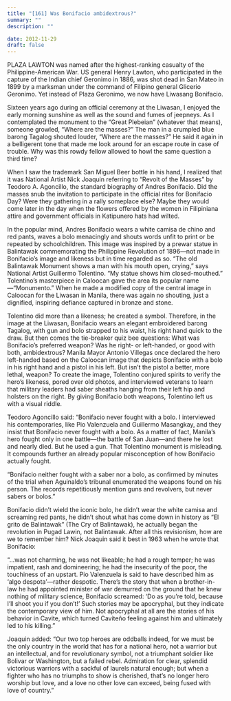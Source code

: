 ```yaml
---
title: "[161] Was Bonifacio ambidextrous?"
summary: ""
description: ""

date: 2012-11-29
draft: false
---
```


PLAZA LAWTON was named after the highest-ranking casualty of the Philippine-American War. US general Henry Lawton, who participated in the capture of the Indian chief Geronimo in 1886, was shot dead in San Mateo in 1899 by a marksman under the command of Filipino general Glicerio Geronimo. Yet instead of Plaza Geronimo, we now have Liwasang Bonifacio.

Sixteen years ago during an official ceremony at the Liwasan, I enjoyed the early morning sunshine as well as the sound and fumes of jeepneys. As I contemplated the monument to the “Great Plebeian” (whatever that means), someone growled, “Where are the masses?” The man in a crumpled blue barong Tagalog shouted louder, “Where are the masses?” He said it again in a belligerent tone that made me look around for an escape route in case of trouble. Why was this rowdy fellow allowed to howl the same question a third time?

When I saw the trademark San Miguel Beer bottle in his hand, I realized that it was National Artist Nick Joaquin referring to “Revolt of the Masses” by Teodoro A. Agoncillo, the standard biography of Andres Bonifacio. Did the masses snub the invitation to participate in the official rites for Bonifacio Day? Were they gathering in a rally someplace else? Maybe they would come later in the day when the flowers offered by the women in Filipiniana attire and government officials in Katipunero hats had wilted.

In the popular mind, Andres Bonifacio wears a white camisa de chino and red pants, waves a bolo menacingly and shouts words unfit to print or be repeated by schoolchildren. This image was inspired by a prewar statue in Balintawak commemorating the Philippine Revolution of 1896—not made in Bonifacio’s image and likeness but in time regarded as so. “The old Balintawak Monument shows a man with his mouth open, crying,” says National Artist Guillermo Tolentino. “My statue shows him closed-mouthed.” Tolentino’s masterpiece in Caloocan gave the area its popular name—“Monumento.” When he made a modified copy of the central image in Caloocan for the Liwasan in Manila, there was again no shouting, just a dignified, inspiring defiance captured in bronze and stone.

Tolentino did more than a likeness; he created a symbol. Therefore, in the image at the Liwasan, Bonifacio wears an elegant embroidered barong Tagalog, with gun and bolo strapped to his waist, his right hand quick to the draw. But then comes the tie-breaker quiz bee questions: What was Bonifacio’s preferred weapon? Was he right- or left-handed, or good with both, ambidextrous? Manila Mayor Antonio Villegas once declared the hero left-handed based on the Caloocan image that depicts Bonifacio with a bolo in his right hand and a pistol in his left. But isn’t the pistol a better, more lethal, weapon? To create the image, Tolentino conjured spirits to verify the hero’s likeness, pored over old photos, and interviewed veterans to learn that military leaders had saber sheaths hanging from their left hip and holsters on the right. By giving Bonifacio both weapons, Tolentino left us with a visual riddle.

Teodoro Agoncillo said: “Bonifacio never fought with a bolo. I interviewed his contemporaries, like Pio Valenzuela and Guillermo Masangkay, and they insist that Bonifacio never fought with a bolo. As a matter of fact, Manila’s hero fought only in one battle—the battle of San Juan—and there he lost and nearly died. But he used a gun. That Tolentino monument is misleading. It compounds further an already popular misconception of how Bonifacio actually fought.

“Bonifacio neither fought with a saber nor a bolo, as confirmed by minutes of the trial when Aguinaldo’s tribunal enumerated the weapons found on his person. The records repetitiously mention guns and revolvers, but never sabers or bolos.”

Bonifacio didn’t wield the iconic bolo, he didn’t wear the white camisa and screaming red pants, he didn’t shout what has come down in history as “El grito de Balintawak” (The Cry of Balintawak), he actually began the revolution in Pugad Lawin, not Balintawak. After all this revisionism, how are we to remember him? Nick Joaquin said it best in 1963 when he wrote that Bonifacio:

“…was not charming, he was not likeable; he had a rough temper; he was impatient, rash and domineering; he had the insecurity of the poor, the touchiness of an upstart. Pio Valenzuela is said to have described him as ‘algo despota’—rather despotic. There’s the story that when a brother-in-law he had appointed minister of war demurred on the ground that he knew nothing of military science, Bonifacio screamed: ‘Do as you’re told, because I’ll shoot you if you don’t!’ Such stories may be apocryphal, but they indicate the contemporary view of him. Not apocryphal at all are the stories of his behavior in Cavite, which turned Caviteño feeling against him and ultimately led to his killing.”

Joaquin added: “Our two top heroes are oddballs indeed, for we must be the only country in the world that has for a national hero, not a warrior but an intellectual, and for revolutionary symbol, not a triumphant soldier like Bolivar or Washington, but a failed rebel. Admiration for clear, splendid victorious warriors with a sackful of laurels natural enough; but when a fighter who has no triumphs to show is cherished, that’s no longer hero worship but love, and a love no other love can exceed, being fused with love of country.”

